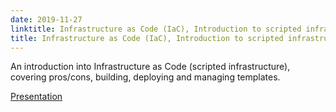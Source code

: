 ```yaml
---
date: 2019-11-27
linktitle: Infrastructure as Code (IaC), Introduction to scripted infrastructure
title: Infrastructure as Code (IaC), Introduction to scripted infrastructure
---
```


An introduction into Infrastructure as Code (scripted infrastructure), covering pros/cons, building, deploying and managing templates.

[Presentation](https://www2.slideshare.net/MichaelPearce13/infrastructure-as-code-iac-introduction-to-scripted-infrastructure)